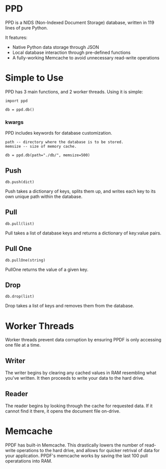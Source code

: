 # PPD
PPD is a NIDS (Non-Indexed Document Storage) database, written in 119 lines of pure Python.

It features:

- Native Python data storage through JSON
- Local database interaction through pre-defined functions
- A fully-working Memcache to avoid unnecessary read-write operations

# Simple to Use
PPD has 3 main functions, and 2 worker threads. Using it is simple:

    import ppd
    
    db = ppd.db()

### kwargs
PPD includes keywords for database customization.

    path -- directory where the database is to be stored.
    memsize -- size of memory cache.
    
    db = ppd.db(path="./db/", memsize=500)

## Push
    db.push(dict)

Push takes a dictionary of keys, splits them up, and writes each key to its own unique path within the database.

## Pull
    db.pull(list)

Pull takes a list of database keys and returns a dictionary of key:value pairs.

## Pull One
    db.pullOne(string)
    
PullOne returns the value of a given key.

## Drop
    db.drop(list)

Drop takes a list of keys and removes them from the database.

# Worker Threads
Worker threads prevent data corruption by ensuring PPDF is only accessing one file at a time.

## Writer
The writer begins by clearing any cached values in RAM resembling what you've written. It then proceeds to write your data to the hard drive.

## Reader
The reader begins by looking through the cache for requested data. If it cannot find it there, it opens the document file on-drive.

# Memcache
PPDF has built-in Memcache. This drastically lowers the number of read-write operations to the hard drive, and allows for quicker retrival of data for your application. PPDF's memcache works by saving the last 100 pull operatations into RAM.
